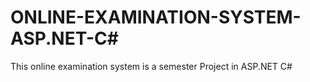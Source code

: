 # ONLINE-EXAMINATION-SYSTEM-ASP.NET-C#
This online examination system is a semester Project in ASP.NET C#
